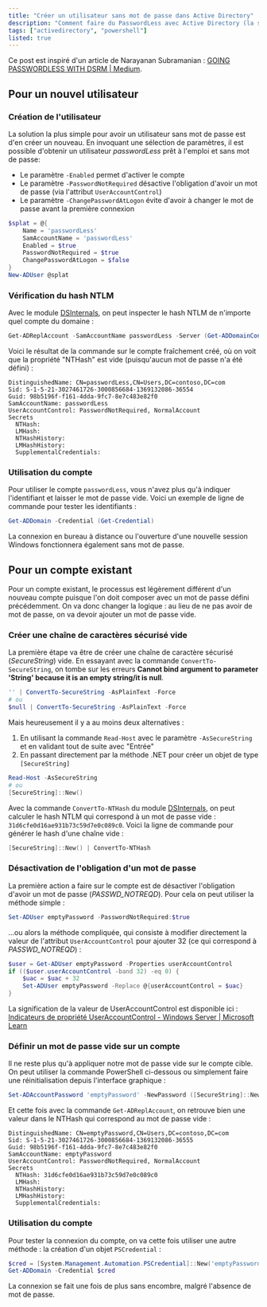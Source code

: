 ```yaml
---
title: "Créer un utilisateur sans mot de passe dans Active Directory"
description: "Comment faire du PasswordLess avec Active Directory (la sécurité en moins)"
tags: ["activedirectory", "powershell"]
listed: true
---
```


Ce post est inspiré d'un article de Narayanan Subramanian : [GOING PASSWORDLESS WITH DSRM \| Medium](https://medium.com/@nannnu/overview-72d7f737bdc6).

## Pour un nouvel utilisateur

### Création de l'utilisateur

La solution la plus simple pour avoir un utilisateur sans mot de passe est d'en créer un nouveau. En invoquant une sélection de paramètres, il est possible d'obtenir un utilisateur *passwordLess* prêt à l'emploi et sans mot de passe:

- Le paramètre `-Enabled` permet d'activer le compte
- Le paramètre `-PasswordNotRequired` désactive l'obligation d'avoir un mot de passe (via l'attribut `UserAccountControl`)
- Le paramètre `-ChangePasswordAtLogon` évite d'avoir à changer le mot de passe avant la première connexion

```powershell
$splat = @{
    Name = 'passwordLess'
    SamAccountName = 'passwordLess'
    Enabled = $true
    PasswordNotRequired = $true
    ChangePasswordAtLogon = $false
}
New-ADUser @splat
```

### Vérification du hash NTLM

Avec le module [DSInternals](https://github.com/MichaelGrafnetter/DSInternals), on peut inspecter le hash NTLM de n'importe quel compte du domaine :

```powershell
Get-ADReplAccount -SamAccountName passwordLess -Server (Get-ADDomainController).HostName
```

Voici le résultat de la commande sur le compte fraîchement créé, où on voit que la propriété "NTHash" est vide (puisqu'aucun mot de passe n'a été défini) :

```plaintext
DistinguishedName: CN=passwordLess,CN=Users,DC=contoso,DC=com
Sid: S-1-5-21-3027461726-3000856684-1369132086-36554
Guid: 98b5196f-f161-4dda-9fc7-8e7c483e82f0
SamAccountName: passwordLess
UserAccountControl: PasswordNotRequired, NormalAccount
Secrets
  NTHash:
  LMHash:
  NTHashHistory:
  LMHashHistory:
  SupplementalCredentials:
```

### Utilisation du compte

Pour utiliser le compte `passwordLess`, vous n'avez plus qu'à indiquer l'identifiant et laisser le mot de passe vide. Voici un exemple de ligne de commande pour tester les identifiants :

```powershell
Get-ADDomain -Credential (Get-Credential)
```

La connexion en bureau à distance ou l'ouverture d'une nouvelle session Windows fonctionnera également sans mot de passe.

## Pour un compte existant

Pour un compte existant, le processus est légèrement différent d'un nouveau compte puisque l'on doit composer avec un mot de passe défini précédemment. On va donc changer la logique :
au lieu de ne pas avoir de mot de passe, on va devoir ajouter un mot de passe vide.

### Créer une chaîne de caractères sécurisé vide

La première étape va être de créer une chaîne de caractère sécurisé (*SecureString*) vide. En essayant avec la commande `ConvertTo-SecureString`, on tombe sur les erreurs **Cannot bind argument to parameter 'String' because it is an empty string/it is null**. 

```powershell
'' | ConvertTo-SecureString -AsPlainText -Force
# ou
$null | ConvertTo-SecureString -AsPlainText -Force
```

Mais heureusement il y a au moins deux alternatives :

1. En utilisant la commande `Read-Host` avec le paramètre `-AsSecureString` et en validant tout de suite avec "Entrée"
2. En passant directement par la méthode .NET pour créer un objet de type `[SecureString]`

```powershell
Read-Host -AsSecureString
# ou
[SecureString]::New()
```

Avec la commande `ConvertTo-NTHash` du module [DSInternals](https://github.com/MichaelGrafnetter/DSInternals), on peut calculer le hash NTLM qui correspond à un mot de passe vide : `31d6cfe0d16ae931b73c59d7e0c089c0`. Voici la ligne de commande pour générer le hash d'une chaîne vide :

```powershell
[SecureString]::New() | ConvertTo-NTHash
```

### Désactivation de l'obligation d'un mot de passe

La première action a faire sur le compte est de désactiver l'obligation d'avoir un mot de passe (*PASSWD_NOTREQD*). Pour cela on peut utiliser la méthode simple :

```powershell
Set-ADUser emptyPassword -PasswordNotRequired:$true
```

...ou alors la méthode compliquée, qui consiste à modifier directement la valeur de l'attribut `UserAccountControl` pour ajouter 32 (ce qui correspond à *PASSWD_NOTREQD*) :

```powershell
$user = Get-ADUser emptyPassword -Properties userAccountControl
if (($user.userAccountControl -band 32) -eq 0) {
    $uac = $uac + 32
    Set-ADUser emptyPassword -Replace @{userAccountControl = $uac}
}
```

La signification de la valeur de UserAccountControl est disponible ici : [Indicateurs de propriété UserAccountControl - Windows Server \| Microsoft Learn](https://learn.microsoft.com/fr-fr/troubleshoot/windows-server/active-directory/useraccountcontrol-manipulate-account-properties#list-of-property-flags)

### Définir un mot de passe vide sur un compte

Il ne reste plus qu'à appliquer notre mot de passe vide sur le compte cible. On peut utiliser la commande PowerShell ci-dessous ou simplement faire une réinitialisation depuis  l'interface graphique :

```powershell
Set-ADAccountPassword 'emptyPassword' -NewPassword ([SecureString]::New()) -Reset
```

Et cette fois avec la commande `Get-ADReplAccount`, on retrouve bien une valeur dans le NTHash qui correspond au mot de passe vide :

```plaintext
DistinguishedName: CN=emptyPassword,CN=Users,DC=contoso,DC=com
Sid: S-1-5-21-3027461726-3000856684-1369132086-36555
Guid: 98b5196f-f161-4dda-9fc7-8e7c483e82f0
SamAccountName: emptyPassword
UserAccountControl: PasswordNotRequired, NormalAccount
Secrets
  NTHash: 31d6cfe0d16ae931b73c59d7e0c089c0
  LMHash:
  NTHashHistory:
  LMHashHistory:
  SupplementalCredentials:
```

### Utilisation du compte

Pour tester la connexion du compte, on va cette fois utiliser une autre méthode : la création d'un objet `PSCredential` :

```powershell
$cred = [System.Management.Automation.PSCredential]::New('emptyPassword', ([SecureString]::New()))
Get-ADDomain -Credential $cred
```

La connexion se fait une fois de plus sans encombre, malgré l'absence de mot de passe.

